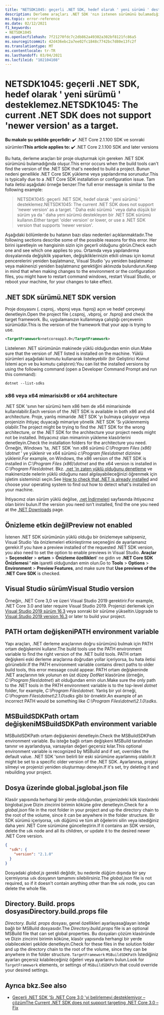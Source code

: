 ```yaml
---
title: "NETSDK1045: geçerli .NET SDK, hedef olarak ' yeni sürümü ' desteklemez."
description: Derleme araçları .NET SDK 'nın istenen sürümünü bulamadığında oluşan .NET SDK hatası NETSDK1045 hakkında bilgi edinin.
ms.topic: error-reference
ms.date: 02/12/2021
f1_keywords:
- NETSDK1045
ms.openlocfilehash: 7f21270fdc7c2db862a49302a302bf8121fc86a5
ms.sourcegitcommit: 42d436ebc2a7ee02fc1848c7742bc7d80e13fc2f
ms.translationtype: MT
ms.contentlocale: tr-TR
ms.lasthandoff: 03/04/2021
ms.locfileid: "102104108"
---
```

# <a name="netsdk1045-the-current-net-sdk-does-not-support-newer-version-as-a-target"></a><span data-ttu-id="78c2b-103">NETSDK1045: geçerli .NET SDK, hedef olarak ' yeni sürümü ' desteklemez.</span><span class="sxs-lookup"><span data-stu-id="78c2b-103">NETSDK1045: The current .NET SDK does not support 'newer version' as a target.</span></span>

<span data-ttu-id="78c2b-104">**Bu makale şu şekilde geçerlidir:** ✔️ .NET Core 2.1.100 SDK ve sonraki sürümleri</span><span class="sxs-lookup"><span data-stu-id="78c2b-104">**This article applies to:** ✔️ .NET Core 2.1.100 SDK and later versions</span></span>

<span data-ttu-id="78c2b-105">Bu hata, derleme araçları bir proje oluşturmak için gereken .NET SDK sürümünü bulamadığında oluşur.</span><span class="sxs-lookup"><span data-stu-id="78c2b-105">This error occurs when the build tools can't find the version of the .NET SDK that's needed to build a project.</span></span> <span data-ttu-id="78c2b-106">Bunun nedeni genellikle .NET Core SDK yükleme veya yapılandırma sorunudur.</span><span class="sxs-lookup"><span data-stu-id="78c2b-106">This is typically due to a .NET Core SDK installation or configuration issue.</span></span> <span data-ttu-id="78c2b-107">Tam hata iletisi aşağıdaki örneğe benzer:</span><span class="sxs-lookup"><span data-stu-id="78c2b-107">The full error message is similar to the following example:</span></span>

> <span data-ttu-id="78c2b-108">NETSDK1045: geçerli .NET SDK, hedef olarak ' yeni sürümü ' desteklemez.</span><span class="sxs-lookup"><span data-stu-id="78c2b-108">NETSDK1045: The current .NET SDK does not support 'newer version' as a target.</span></span> <span data-ttu-id="78c2b-109">' Daha eski sürümü ' veya daha düşük bir sürüm ya da ' daha yeni sürümü destekleyen bir .NET SDK sürümü kullanın.</span><span class="sxs-lookup"><span data-stu-id="78c2b-109">Either target 'older version' or lower, or use a .NET SDK version that supports 'newer version'.</span></span>

<span data-ttu-id="78c2b-110">Aşağıdaki bölümlerde bu hatanın bazı olası nedenleri açıklanmaktadır.</span><span class="sxs-lookup"><span data-stu-id="78c2b-110">The following sections describe some of the possible reasons for this error.</span></span> <span data-ttu-id="78c2b-111">Her birini işaretleyin ve hangisinin sizin için geçerli olduğunu görün.</span><span class="sxs-lookup"><span data-stu-id="78c2b-111">Check each one and see which one applies to you.</span></span> <span data-ttu-id="78c2b-112">Ortamda veya yapılandırma dosyalarında değişiklik yaparken, değişikliklerinizin etkili olması için komut pencerelerini yeniden başlatmanız, Visual Studio 'yu yeniden başlatmanız veya makinenizi yeniden başlatmanız gerektiğini aklınızda bulundurun.</span><span class="sxs-lookup"><span data-stu-id="78c2b-112">Keep in mind that when making changes to the environment or the configuration files, you might have to restart command windows, restart Visual Studio, or reboot your machine, for your changes to take effect.</span></span>

## <a name="net-sdk-version"></a><span data-ttu-id="78c2b-113">.NET SDK sürümü</span><span class="sxs-lookup"><span data-stu-id="78c2b-113">.NET SDK version</span></span>

<span data-ttu-id="78c2b-114">Proje dosyasını (. csproj,. vbproj veya. fsproj) açın ve hedef çerçeveyi denetleyin.</span><span class="sxs-lookup"><span data-stu-id="78c2b-114">Open the project file (.csproj, .vbproj, or .fsproj) and check the target framework.</span></span> <span data-ttu-id="78c2b-115">Bu, uygulamanızın kullanmaya çalıştığı çerçevenin sürümüdür.</span><span class="sxs-lookup"><span data-stu-id="78c2b-115">This is the version of the framework that your app is trying to use.</span></span>

```xml
<TargetFramework>netcoreapp3.0</TargetFramework>
```

<span data-ttu-id="78c2b-116">Listelenen .NET sürümünün makinede yüklü olduğundan emin olun.</span><span class="sxs-lookup"><span data-stu-id="78c2b-116">Make sure that the version of .NET listed is installed on the machine.</span></span> <span data-ttu-id="78c2b-117">Yüklü sürümleri aşağıdaki komutu kullanarak listeleyebilir (bir Geliştirici Komut İstemi açın ve bu komutu çalıştırın):</span><span class="sxs-lookup"><span data-stu-id="78c2b-117">You can list the installed versions by using the following command (open a Developer Command Prompt and run this command):</span></span>

```dotnetcli
dotnet --list-sdks
```

### <a name="x86-or-x64-architecture"></a><span data-ttu-id="78c2b-118">x86 veya x64 mimarisi</span><span class="sxs-lookup"><span data-stu-id="78c2b-118">x86 or x64 architecture</span></span>

<span data-ttu-id="78c2b-119">.NET SDK 'sının her sürümü hem x86 hem de x64 mimarisinde kullanılabilir.</span><span class="sxs-lookup"><span data-stu-id="78c2b-119">Each version of the .NET SDK is available in both x86 and x64 architecture.</span></span> <span data-ttu-id="78c2b-120">Proje, yanlış mimaride .NET SDK 'yı bulmaya çalışıyor veya projenizin ihtiyaç duyacağı mimariye yönelik .NET SDK 'Sı yüklenmemiş olabilir.</span><span class="sxs-lookup"><span data-stu-id="78c2b-120">The project might be trying to find the .NET SDK for the wrong architecture, or the .NET SDK for the architecture your project needs might not be installed.</span></span> <span data-ttu-id="78c2b-121">İhtiyacınız olan mimarinin yükleme klasörlerini denetleyin.</span><span class="sxs-lookup"><span data-stu-id="78c2b-121">Check the installation folders for the architecture you need.</span></span> <span data-ttu-id="78c2b-122">Örneğin, Windows 'ta, .NET SDK 'nın x86 sürümü *C:\Program Files (x86) \dotnet* ' ye yüklenir ve x64 sürümü *c:\Program files\dotnet* dizinine yüklenir.</span><span class="sxs-lookup"><span data-stu-id="78c2b-122">For example, on Windows, the x86 version of the .NET SDK is installed in *C:\Program Files (x86)\dotnet* and the x64 version is installed in *C:\Program Files\dotnet*.</span></span> <span data-ttu-id="78c2b-123">Bkz. [.net 'in zaten yüklü olduğunu denetleme](../../install/how-to-detect-installed-versions.md) ve makinenizde nelerin yüklü olduğunu nasıl algılayabileceğinizi öğrenmek için işletim sisteminizi seçin.</span><span class="sxs-lookup"><span data-stu-id="78c2b-123">See [How to check that .NET is already installed](../../install/how-to-detect-installed-versions.md) and choose your operating system to find out how to detect what's installed on your machine.</span></span>

<span data-ttu-id="78c2b-124">İhtiyacınız olan sürüm yüklü değilse, [.net İndirmeleri](https://dotnet.microsoft.com/download/dotnet) sayfasında ihtiyacınız olan birini bulun.</span><span class="sxs-lookup"><span data-stu-id="78c2b-124">If the version you need isn't installed, find the one you need at the [.NET Downloads](https://dotnet.microsoft.com/download/dotnet) page.</span></span>

## <a name="preview-not-enabled"></a><span data-ttu-id="78c2b-125">Önizleme etkin değil</span><span class="sxs-lookup"><span data-stu-id="78c2b-125">Preview not enabled</span></span>

<span data-ttu-id="78c2b-126">İstenen .NET SDK sürümünün yüklü olduğu bir önizlemeye sahipseniz, Visual Studio 'da önizlemeleri etkinleştirme seçeneğini de ayarlamanız gerekir.</span><span class="sxs-lookup"><span data-stu-id="78c2b-126">If you have a preview installed of the requested .NET SDK version, you also need to set the option to enable previews in Visual Studio.</span></span> <span data-ttu-id="78c2b-127">**Araçlar**  >  **Seçenekler**  >  **ortam**  >  **Önizleme özellikleri**' ne gidin ve **.NET Core SDK Önizlemesi ' nin** işaretli olduğundan emin olun.</span><span class="sxs-lookup"><span data-stu-id="78c2b-127">Go to **Tools** > **Options** > **Environment** > **Preview Features**, and make sure that **Use previews of the .NET Core SDK** is checked.</span></span>

## <a name="visual-studio-version"></a><span data-ttu-id="78c2b-128">Visual Studio sürüm</span><span class="sxs-lookup"><span data-stu-id="78c2b-128">Visual Studio version</span></span>

<span data-ttu-id="78c2b-129">Örneğin, .NET Core 3,0 ve üzeri Visual Studio 2019 gerektirir.</span><span class="sxs-lookup"><span data-stu-id="78c2b-129">For example, .NET Core 3.0 and later require Visual Studio 2019.</span></span> <span data-ttu-id="78c2b-130">Projenizi derlemek için [Visual Studio 2019 sürüm 16,3](https://visualstudio.microsoft.com/downloads) veya sonraki bir sürüme yükseltin.</span><span class="sxs-lookup"><span data-stu-id="78c2b-130">Upgrade to [Visual Studio 2019 version 16.3](https://visualstudio.microsoft.com/downloads) or later to build your project.</span></span>

## <a name="path-environment-variable"></a><span data-ttu-id="78c2b-131">PATH ortam değişkeni</span><span class="sxs-lookup"><span data-stu-id="78c2b-131">PATH environment variable</span></span>

<span data-ttu-id="78c2b-132">Yapı araçları, .NET derleme araçlarının doğru sürümünü bulmak için PATH ortam değişkenini kullanır.</span><span class="sxs-lookup"><span data-stu-id="78c2b-132">The build tools use the PATH environment variable to find the right version of the .NET build tools.</span></span> <span data-ttu-id="78c2b-133">PATH ortam değişkeni eski derleme araçlarına doğrudan yollar içeriyorsa, bu hata iletisi görünebilir.</span><span class="sxs-lookup"><span data-stu-id="78c2b-133">If the PATH environment variable contains direct paths to older build tools, this error message could appear.</span></span> <span data-ttu-id="78c2b-134">PATH ortam değişkeninde .NET araçlarının tek yolunun en üst düzey *DotNet* klasörüne (örneğin, *C:\Program files\dotnet*) ait olduğundan emin olun.</span><span class="sxs-lookup"><span data-stu-id="78c2b-134">Make sure the only path to the .NET tools in the PATH environment variable is to the top-level *dotnet* folder, for example, *C:\Program Files\dotnet*.</span></span> <span data-ttu-id="78c2b-135">Yanlış bir yol örneği, *C:\Program Files\dotnet\2.1.0\sdks* gibi bir örnektir.</span><span class="sxs-lookup"><span data-stu-id="78c2b-135">An example of an incorrect PATH would be something like *C:\Program Files\dotnet\2.1.0\sdks*.</span></span>

## <a name="msbuildsdkpath-environment-variable"></a><span data-ttu-id="78c2b-136">MSBuildSDKPath ortam değişkeni</span><span class="sxs-lookup"><span data-stu-id="78c2b-136">MSBuildSDKPath environment variable</span></span>

<span data-ttu-id="78c2b-137">MSBuildSDKPath ortam değişkenini denetleyin.</span><span class="sxs-lookup"><span data-stu-id="78c2b-137">Check the MSBuildSDKPath environment variable.</span></span> <span data-ttu-id="78c2b-138">Bu isteğe bağlı ortam değişkeni MSBuild tarafından tanınır ve ayarlandıysa, varsayılan değeri geçersiz kılar.</span><span class="sxs-lookup"><span data-stu-id="78c2b-138">This optional environment variable is recognized by MSBuild and if set, overrides the default value.</span></span> <span data-ttu-id="78c2b-139">.NET SDK 'sının belirli bir eski sürümüne ayarlanmış olabilir.</span><span class="sxs-lookup"><span data-stu-id="78c2b-139">It might be set to a specific older version of the .NET SDK.</span></span> <span data-ttu-id="78c2b-140">Ayarlanırsa, projeyi silmeyi ve projenizi yeniden oluşturmayı deneyin.</span><span class="sxs-lookup"><span data-stu-id="78c2b-140">If it's set, try deleting it and rebuilding your project.</span></span>

## <a name="globaljson-file"></a><span data-ttu-id="78c2b-141">Dosya üzerinde global.js</span><span class="sxs-lookup"><span data-stu-id="78c2b-141">global.json file</span></span>

<span data-ttu-id="78c2b-142">Klasör yapısında herhangi bir yerde olduğundan, projenizdeki kök klasördeki birglobal.jsve Dizin zincirini birimin köküne *göre* denetleyin.</span><span class="sxs-lookup"><span data-stu-id="78c2b-142">Check for a *global.json* file in the root folder in your project and up the directory chain to the root of the volume, since it can be anywhere in the folder structure.</span></span> <span data-ttu-id="78c2b-143">Bir SDK sürümü içeriyorsa, `sdk` düğümü ve tüm alt öğelerini silin veya istediğiniz daha yeni .NET Core sürümüne güncelleştirin.</span><span class="sxs-lookup"><span data-stu-id="78c2b-143">If it contains an SDK version, delete the `sdk` node and all its children, or update it to the desired newer .NET Core version.</span></span>

```json
{
  "sdk": {
    "version": "2.1.0"
  }
}
```

<span data-ttu-id="78c2b-144">Dosyadaki *global.js* gerekli değildir, bu nedenle düğüm dışında bir şey içermiyorsa `sdk` dosyanın tamamını silebilirsiniz.</span><span class="sxs-lookup"><span data-stu-id="78c2b-144">The *global.json* file is not required, so if it doesn't contain anything other than the `sdk` node, you can delete the whole file.</span></span>

## <a name="directorybuildprops-file"></a><span data-ttu-id="78c2b-145">Directory. Build. props dosyası</span><span class="sxs-lookup"><span data-stu-id="78c2b-145">Directory.build.props file</span></span>

<span data-ttu-id="78c2b-146">*Directory. Build. props* dosyası, genel özellikleri ayarlayasağlayan isteğe bağlı bir MSBuild dosyasıdır.</span><span class="sxs-lookup"><span data-stu-id="78c2b-146">The *Directory.build.props* file is an optional MSBuild file that can set global properties.</span></span> <span data-ttu-id="78c2b-147">Bu dosyaları çözüm klasöründe ve Dizin zincirini birimin köküne, klasör yapısında herhangi bir yerde olabilecekleri şekilde denetleyin.</span><span class="sxs-lookup"><span data-stu-id="78c2b-147">Check for these files in the solution folder and up the directory chain to the root of the volume, since they can be anywhere in the folder structure.</span></span> <span data-ttu-id="78c2b-148">`TargetFramework` `MSBuildSDKPath` İstediğiniz ayarları geçersiz kılabileceğiniz öğeleri veya ayarlarını bulun.</span><span class="sxs-lookup"><span data-stu-id="78c2b-148">Look for `TargetFramework` elements, or settings of `MSBuildSDKPath` that could override your desired settings.</span></span>

## <a name="see-also"></a><span data-ttu-id="78c2b-149">Ayrıca bkz.</span><span class="sxs-lookup"><span data-stu-id="78c2b-149">See also</span></span>

- [<span data-ttu-id="78c2b-150">Geçerli .NET SDK 'Sı .NET Core 3,0 'yi belirlemeyi desteklemiyor – çözüm</span><span class="sxs-lookup"><span data-stu-id="78c2b-150">The Current .NET SDK does not support targeting .NET Core 3.0 – Fix</span></span>](https://www.ryadel.com/current-net-sdk-not-support-net-core-3-0-fix/)

